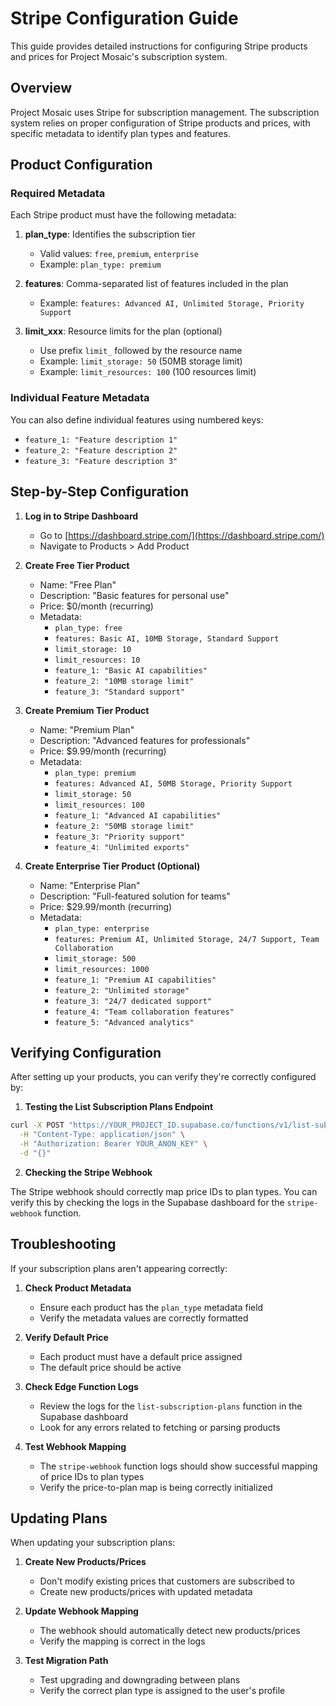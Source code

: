 # Stripe Configuration Guide

This guide provides detailed instructions for configuring Stripe products and prices for Project Mosaic's subscription system.

## Overview

Project Mosaic uses Stripe for subscription management. The subscription system relies on proper configuration of Stripe products and prices, with specific metadata to identify plan types and features.

## Product Configuration

### Required Metadata

Each Stripe product must have the following metadata:

1. **plan_type**: Identifies the subscription tier
   - Valid values: `free`, `premium`, `enterprise`
   - Example: `plan_type: premium`

2. **features**: Comma-separated list of features included in the plan
   - Example: `features: Advanced AI, Unlimited Storage, Priority Support`

3. **limit_xxx**: Resource limits for the plan (optional)
   - Use prefix `limit_` followed by the resource name
   - Example: `limit_storage: 50` (50MB storage limit)
   - Example: `limit_resources: 100` (100 resources limit)

### Individual Feature Metadata

You can also define individual features using numbered keys:

- `feature_1: "Feature description 1"`
- `feature_2: "Feature description 2"`
- `feature_3: "Feature description 3"`

## Step-by-Step Configuration

1. **Log in to Stripe Dashboard**
   - Go to [https://dashboard.stripe.com/](https://dashboard.stripe.com/)
   - Navigate to Products > Add Product

2. **Create Free Tier Product**
   - Name: "Free Plan"
   - Description: "Basic features for personal use"
   - Price: $0/month (recurring)
   - Metadata:
     - `plan_type: free`
     - `features: Basic AI, 10MB Storage, Standard Support`
     - `limit_storage: 10`
     - `limit_resources: 10`
     - `feature_1: "Basic AI capabilities"`
     - `feature_2: "10MB storage limit"`
     - `feature_3: "Standard support"`

3. **Create Premium Tier Product**
   - Name: "Premium Plan"
   - Description: "Advanced features for professionals"
   - Price: $9.99/month (recurring)
   - Metadata:
     - `plan_type: premium`
     - `features: Advanced AI, 50MB Storage, Priority Support`
     - `limit_storage: 50`
     - `limit_resources: 100`
     - `feature_1: "Advanced AI capabilities"`
     - `feature_2: "50MB storage limit"`
     - `feature_3: "Priority support"`
     - `feature_4: "Unlimited exports"`

4. **Create Enterprise Tier Product (Optional)**
   - Name: "Enterprise Plan"
   - Description: "Full-featured solution for teams"
   - Price: $29.99/month (recurring)
   - Metadata:
     - `plan_type: enterprise`
     - `features: Premium AI, Unlimited Storage, 24/7 Support, Team Collaboration`
     - `limit_storage: 500`
     - `limit_resources: 1000`
     - `feature_1: "Premium AI capabilities"`
     - `feature_2: "Unlimited storage"`
     - `feature_3: "24/7 dedicated support"`
     - `feature_4: "Team collaboration features"`
     - `feature_5: "Advanced analytics"`

## Verifying Configuration

After setting up your products, you can verify they're correctly configured by:

1. **Testing the List Subscription Plans Endpoint**

```bash
curl -X POST "https://YOUR_PROJECT_ID.supabase.co/functions/v1/list-subscription-plans" \
  -H "Content-Type: application/json" \
  -H "Authorization: Bearer YOUR_ANON_KEY" \
  -d "{}"
```

2. **Checking the Stripe Webhook**

The Stripe webhook should correctly map price IDs to plan types. You can verify this by checking the logs in the Supabase dashboard for the `stripe-webhook` function.

## Troubleshooting

If your subscription plans aren't appearing correctly:

1. **Check Product Metadata**
   - Ensure each product has the `plan_type` metadata field
   - Verify the metadata values are correctly formatted

2. **Verify Default Price**
   - Each product must have a default price assigned
   - The default price should be active

3. **Check Edge Function Logs**
   - Review the logs for the `list-subscription-plans` function in the Supabase dashboard
   - Look for any errors related to fetching or parsing products

4. **Test Webhook Mapping**
   - The `stripe-webhook` function logs should show successful mapping of price IDs to plan types
   - Verify the price-to-plan map is being correctly initialized

## Updating Plans

When updating your subscription plans:

1. **Create New Products/Prices**
   - Don't modify existing prices that customers are subscribed to
   - Create new products/prices with updated metadata

2. **Update Webhook Mapping**
   - The webhook should automatically detect new products/prices
   - Verify the mapping is correct in the logs

3. **Test Migration Path**
   - Test upgrading and downgrading between plans
   - Verify the correct plan type is assigned to the user's profile
